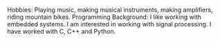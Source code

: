 Hobbies: Playing music, making musical instruments, making amplifiers, riding mountain bikes.
Programming Background: I like working with embedded systems. 
I am interested in working with signal processing.
I have worked with C, C++ and Python.

